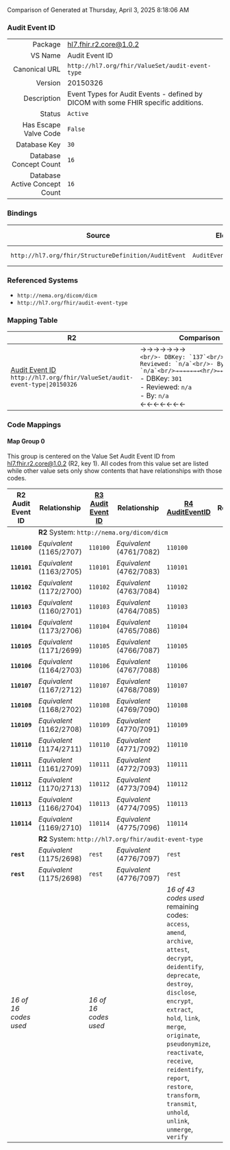 Comparison of 
Generated at Thursday, April 3, 2025 8:18:06 AM

### Audit Event ID

|      |     |
| ---: | --- |
| Package | hl7.fhir.r2.core@1.0.2 |
| VS Name | Audit Event ID |
| Canonical URL | `http://hl7.org/fhir/ValueSet/audit-event-type` |
| Version | 20150326 |
| Description | Event Types for Audit Events - defined by DICOM with some FHIR specific additions. |
| Status | `Active` |
| Has Escape Valve Code | `False` |
| Database Key | `30` |
| Database Concept Count | `16` |
| Database Active Concept Count | `16` |
### Bindings

| Source | Element | Binding | Strength | Element Short |
| ------ | ------- | ------- | -------- | ------------- |
| `http://hl7.org/fhir/StructureDefinition/AuditEvent` | `AuditEvent.event.type` | `http://hl7.org/fhir/ValueSet/audit-event-type` | `Extensible` | Type/identifier of event |

### Referenced Systems

* `http://nema.org/dicom/dicm`
* `http://hl7.org/fhir/audit-event-type`
### Mapping Table

| R2 | Comparison | R3 | Comparison | R4 | Comparison | R4B | Comparison | R5
| --- | --- | --- | --- | --- | --- | --- | --- | ---
| [Audit Event ID](/docs/R2/ValueSets/AuditEventID.md)<br/> `http://hl7.org/fhir/ValueSet/audit-event-type\|20150326` | →→→→→→→<br/>``<br/>- DBKey: `137`<br/>- Reviewed: `n/a`<br/>- By: `n/a`<br/>→→→→→→→<hr/>←←←←←←←<br/>``<br/>- DBKey: `301`<br/>- Reviewed: `n/a`<br/>- By: `n/a`<br/>←←←←←←←| [Audit Event ID](/docs/R3/ValueSets/AuditEventID.md)<br/> `http://hl7.org/fhir/ValueSet/audit-event-type\|20150326` | →→→→→→→<br/>``<br/>- DBKey: `504`<br/>- Reviewed: `n/a`<br/>- By: `n/a`<br/>→→→→→→→<hr/>←←←←←←←<br/>``<br/>- DBKey: `725`<br/>- Reviewed: `n/a`<br/>- By: `n/a`<br/>←←←←←←←| [AuditEventID](/docs/R4/ValueSets/AuditEventID.md)<br/> `http://hl7.org/fhir/ValueSet/audit-event-type\|4.0.1` | <br/>*no map*<br/><hr/><br/>*no map*<br/>| | | | 
### Code Mappings


#### Map Group 0

This group is centered on the Value Set Audit Event ID from hl7.fhir.r2.core@1.0.2 (R2, key 1).
All codes from this value set are listed while other value sets only show contents that have relationships with those codes.

| R2 Audit Event ID| Relationship | [R3 Audit Event ID](/docs/R3/ValueSets/AuditEventID.md)| Relationship | [R4 AuditEventID](/docs/R4/ValueSets/AuditEventID.md)| Relationship | *No Map* | Relationship | *No Map* 
| --- | --- | --- | --- | --- | --- | --- | --- | ---
| <td colspan="8">**R2** System: `http://nema.org/dicom/dicm`
| **`110100`**| _Equivalent_ <br/>(1165/2707)| `110100`| _Equivalent_ <br/>(4761/7082)| `110100`| | | | | 
| **`110101`**| _Equivalent_ <br/>(1163/2705)| `110101`| _Equivalent_ <br/>(4762/7083)| `110101`| | | | | 
| **`110102`**| _Equivalent_ <br/>(1172/2700)| `110102`| _Equivalent_ <br/>(4763/7084)| `110102`| | | | | 
| **`110103`**| _Equivalent_ <br/>(1160/2701)| `110103`| _Equivalent_ <br/>(4764/7085)| `110103`| | | | | 
| **`110104`**| _Equivalent_ <br/>(1173/2706)| `110104`| _Equivalent_ <br/>(4765/7086)| `110104`| | | | | 
| **`110105`**| _Equivalent_ <br/>(1171/2699)| `110105`| _Equivalent_ <br/>(4766/7087)| `110105`| | | | | 
| **`110106`**| _Equivalent_ <br/>(1164/2703)| `110106`| _Equivalent_ <br/>(4767/7088)| `110106`| | | | | 
| **`110107`**| _Equivalent_ <br/>(1167/2712)| `110107`| _Equivalent_ <br/>(4768/7089)| `110107`| | | | | 
| **`110108`**| _Equivalent_ <br/>(1168/2702)| `110108`| _Equivalent_ <br/>(4769/7090)| `110108`| | | | | 
| **`110109`**| _Equivalent_ <br/>(1162/2708)| `110109`| _Equivalent_ <br/>(4770/7091)| `110109`| | | | | 
| **`110110`**| _Equivalent_ <br/>(1174/2711)| `110110`| _Equivalent_ <br/>(4771/7092)| `110110`| | | | | 
| **`110111`**| _Equivalent_ <br/>(1161/2709)| `110111`| _Equivalent_ <br/>(4772/7093)| `110111`| | | | | 
| **`110112`**| _Equivalent_ <br/>(1170/2713)| `110112`| _Equivalent_ <br/>(4773/7094)| `110112`| | | | | 
| **`110113`**| _Equivalent_ <br/>(1166/2704)| `110113`| _Equivalent_ <br/>(4774/7095)| `110113`| | | | | 
| **`110114`**| _Equivalent_ <br/>(1169/2710)| `110114`| _Equivalent_ <br/>(4775/7096)| `110114`| | | | | 
| <td colspan="8">**R2** System: `http://hl7.org/fhir/audit-event-type`
| **`rest`**| _Equivalent_ <br/>(1175/2698)| `rest`| _Equivalent_ <br/>(4776/7097)| `rest`| | | | | 
| **`rest`**| _Equivalent_ <br/>(1175/2698)| `rest`| _Equivalent_ <br/>(4776/7097)| `rest`| | | | | 
| *16 of 16 codes used* | | *16 of 16 codes used* | | *16 of 43 codes used* <br/>remaining codes:<br/>`access`, `amend`, `archive`, `attest`, `decrypt`, `deidentify`, `deprecate`, `destroy`, `disclose`, `encrypt`, `extract`, `hold`, `link`, `merge`, `originate`, `pseudonymize`, `reactivate`, `receive`, `reidentify`, `report`, `restore`, `transform`, `transmit`, `unhold`, `unlink`, `unmerge`, `verify`| | | | 

